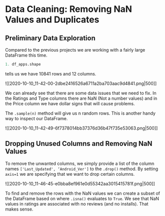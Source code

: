# Data Cleaning: Removing NaN Values and Duplicates

## Preliminary Data Exploration

Compared to the previous projects we are working with a fairly large DataFrame this time.

```python
1. df_apps.shape
```

tells us we have 10841 rows and 12 columns.

![[2020-10-10_11-42-00-2dbe2416526a6711a2ba703aac9d4841.png|500]]

We can already see that there are some data issues that we need to fix. In the Ratings and Type columns there are NaN (Not a number values) and in the Price column we have dollar signs that will cause problems.

The `.sample(n)` method will give us n random rows. This is another handy way to inspect our DataFrame.

![[2020-10-10_11-42-49-6f7378014bb37376d36b47f735e53063.png|500]]

## Dropping Unused Columns and Removing NaN Values

To remove the unwanted columns, we simply provide a list of the column names `['Last_Updated', ‘Android_Ver']` to the `.drop()` method. By setting `axis=1` we are specifying that we want to drop certain columns.

![[2020-10-10_11-46-45-e0bba8ef961e0d55342aa3015415781f.png|500]]

To find and remove the rows with the NaN values we can create a subset of the DataFrame based on where `.isna()` evaluates to `True`. We see that NaN values in ratings are associated with no reviews (and no installs). That makes sense.

